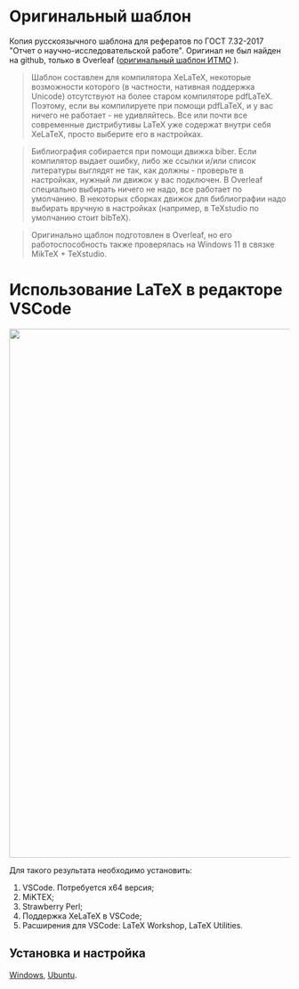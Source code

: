 # Оригинальный шаблон
Копия русскоязычного шаблона для рефератов по ГОСТ 7.32-2017 "Отчет о научно-исследовательской работе". Оригинал не был найден на github, только в Overleaf ([оригинальный шаблон ИТМО](https://ru.overleaf.com/latex/templates/essay-template-itmo-rus/qfhzpzxstvvw) ).

> Шаблон составлен для компилятора XeLaTeX, некоторые возможности которого (в частности, нативная поддержка Unicode) отсутствуют на более старом компиляторе pdfLaTeX. Поэтому, если вы компилируете при помощи pdfLaTeX, и у вас ничего не работает - не удивляйтесь. Все или почти все современные дистрибутивы LaTeX уже содержат внутри себя XeLaTeX, просто выберите его в настройках.

> Библиография собирается при помощи движка biber. Если компилятор выдает ошибку, либо же ссылки и/или список литературы выглядят не так, как должны - проверьте в настройках, нужный ли движок у вас подключен. В Overleaf специально выбирать ничего не надо, все работает по умолчанию. В некоторых сборках движок для библиографии надо выбирать вручную в настройках (например, в TeXstudio по умолчанию стоит bibTeX).

> Оригинально щаблон подготовлен в Overleaf, но его работоспособность также проверялась на Windows 11 в связке MikTeX + TeXstudio.
# Использование LaTeX в редакторе VSCode

<img src="https://github.com/user-attachments/assets/a0d59ae8-b444-4cd4-a48f-9215845b5b93" width="950" />

Для такого результата необходимо установить:


1. VSCode. Потребуется x64 версия;
2. MiKTEX;
3. Strawberry Perl;
4. Поддержка XeLaTeX в VSCode;
5. Расширения для VSCode: LaTeX Workshop, LaTeX Utilities.

## Установка и настройка
[Windows](https://github.com/sibsutisTelecomDep/essay_g7-32_template_tsvs_dep/blob/main/install_windows.md), [Ubuntu](https://github.com/sibsutisTelecomDep/essay_g7-32_template_tsvs_dep/blob/main/install_ubuntu.md).

